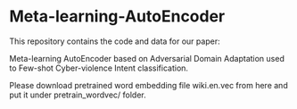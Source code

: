 # Meta-learning-AutoEncoder
This repository contains the code and data for our paper: 

Meta-learning AutoEncoder based on Adversarial Domain Adaptation used to Few-shot Cyber-violence Intent classification. 

Please download pretrained word embedding file wiki.en.vec from here and put it under pretrain_wordvec/ folder.
